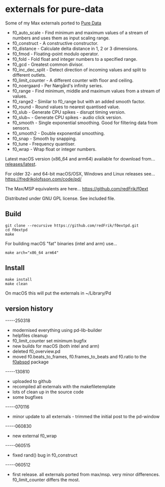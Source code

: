 # externals for pure-data

Some of my Max externals ported to [Pure Data](https://www.puredata.info)

- f0_auto_scale - Find minimum and maximum values of a stream of numbers and uses them as input scaling range.
- f0_construct - A constructive constructor.
- f0_distance - Calculate delta distance in 1, 2 or 3 dimensions.
- f0_fmod - Floating-point modulo operator.
- f0_fold - Fold float and integer numbers to a specified range.
- f0_gcd - Greatest common divisor.
- f0_inc_dec_split - Detect direction of incoming values and split to different outlets.
- f0_limit_counter - A different counter with floor and ceiling.
- f0_noergaard - Per Nørgård's infinity series.
- f0_range - Find minimum, middle and maximum values from a stream of values.
- f0_range2 - Similar to f0_range but with an added smooth factor.
- f0_round - Round values to nearest quantised value.
- f0_slub - Generate CPU spikes - disrupt timing version.
- f0_slub~ - Generate CPU spikes - audio click version.
- f0_smooth - Single exponential smoothing. Good for filtering data from sensors.
- f0_smooth2 - Double exponential smoothing.
- f0_snap - Smooth by snapping.
- f0_tune - Frequency quantiser.
- f0_wrap - Wrap float or integer numbers.

Latest macOS version (x86_64 and arm64) available for download from... [releases/latest](http://github.com/redFrik/f0extpd/releases/latest).

For older 32- and 64-bit macOS/OSX, Windows and Linux releases see... <https://fredrikolofsson.com/code/pd/>

The Max/MSP equivalents are here... <https://github.com/redFrik/f0ext>

Distributed under GNU GPL license. See included file.


## Build

```
git clone --recursive https://github.com/redFrik/f0extpd.git
cd f0extpd
make
```

For building macOS "fat" binaries (intel and arm) use...
```
make arch="x86_64 arm64"
```

## Install

```
make install
make clean
```

On macOS this will put the externals in ~/Library/Pd


## version history

-----250318
* modernised everything using pd-lib-builder
* helpfiles cleanup
* f0_limit_counter set minimum bugfix
* new builds for macOS (both intel and arm)
* deleted f0_overview.pd
* moved f0.beats_to_frames, f0.frames_to_beats and f0.ratio to the [f0abspd](https://github.com/redFrik/f0abspd) package

-----130810
* uploaded to github
* recompiled all externals with the makefiletemplate
* lots of clean up in the source code
* some bugfixes

-----070116
* minor update to all externals - trimmed the initial post to the pd-window

-----060830
* new external f0_wrap

-----060515
* fixed rand() bug in f0_construct

-----060512
* first release. all externals ported from max/msp. very minor differences. f0_limit_counter differs the most.
